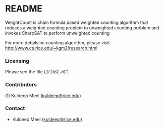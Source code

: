 # README #
WeightCount is chain formula based weighted counting algorithm that
reduces a weighted counting problem to unweighted counting problem and
invokes SharpSAT to perform unweighted counting 

For more details on counting algorithm, please visit: http://www.cs.rice.edu/~kgm2/research.html

### Licensing ###
Please see the file `LICENSE-MIT`.

### Contributors ###

(1) Kuldeep Meel (kuldeep@rice.edu)


### Contact ###
* Kuldeep Meel (kuldeep@rice.edu)
